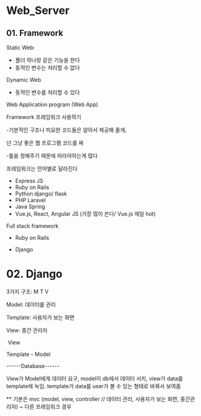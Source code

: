 # Web_Server

## 01. Framework

Static Web:

- 폴더 하나랑 같은 기능을 한다
- 동적인 변수는 처리할 수 없다

 Dynamic Web

- 동적인 변수를 처리할 수 있다

Web Application program (Web App)

Framework 프레임워크 사용하기

-기본적인 구조나 피요한 코드들은 알아서 제공해 줄게,

넌 그냥 좋은 웹 프로그램 코드를 짜

-틀을 정해주기 때문에 따라야하는게 많다

프레임워크는 언어별로 달라진다

- Express JS
- Ruby on Rails
- Python django/ flask
- PHP Laravel
- Java Spring
- Vue.js, React, Angular JS (가장 많이 쓴다/ Vue.js 제일 hot)



Full stack framework

- Ruby on Rails

- Django

  

# 02. Django

3가지 구조: M T V

Model: 데이터를 관리

Template: 사용자가 보는 화면

View: 중간 관리자

​			View

Template - Model

------Database------

View가 Model에게 데이터 요구, model이 db에서 데이터 서치, view가 data를 template에 녹임. template가 data를 user가 볼 수 있는 형태로 바꿔서 보여줌

** 기본은 mvc (model, view, controller // 데이터 관리, 사용자가 보는 화면, 중간관리자) ~ 다른 프레임워크 경우

